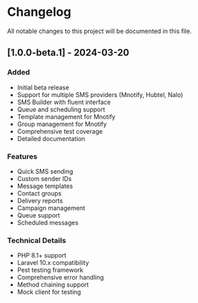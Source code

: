 # Changelog

All notable changes to this project will be documented in this file.

## [1.0.0-beta.1] - 2024-03-20

### Added

-   Initial beta release
-   Support for multiple SMS providers (Mnotify, Hubtel, Nalo)
-   SMS Builder with fluent interface
-   Queue and scheduling support
-   Template management for Mnotify
-   Group management for Mnotify
-   Comprehensive test coverage
-   Detailed documentation

### Features

-   Quick SMS sending
-   Custom sender IDs
-   Message templates
-   Contact groups
-   Delivery reports
-   Campaign management
-   Queue support
-   Scheduled messages

### Technical Details

-   PHP 8.1+ support
-   Laravel 10.x compatibility
-   Pest testing framework
-   Comprehensive error handling
-   Method chaining support
-   Mock client for testing
